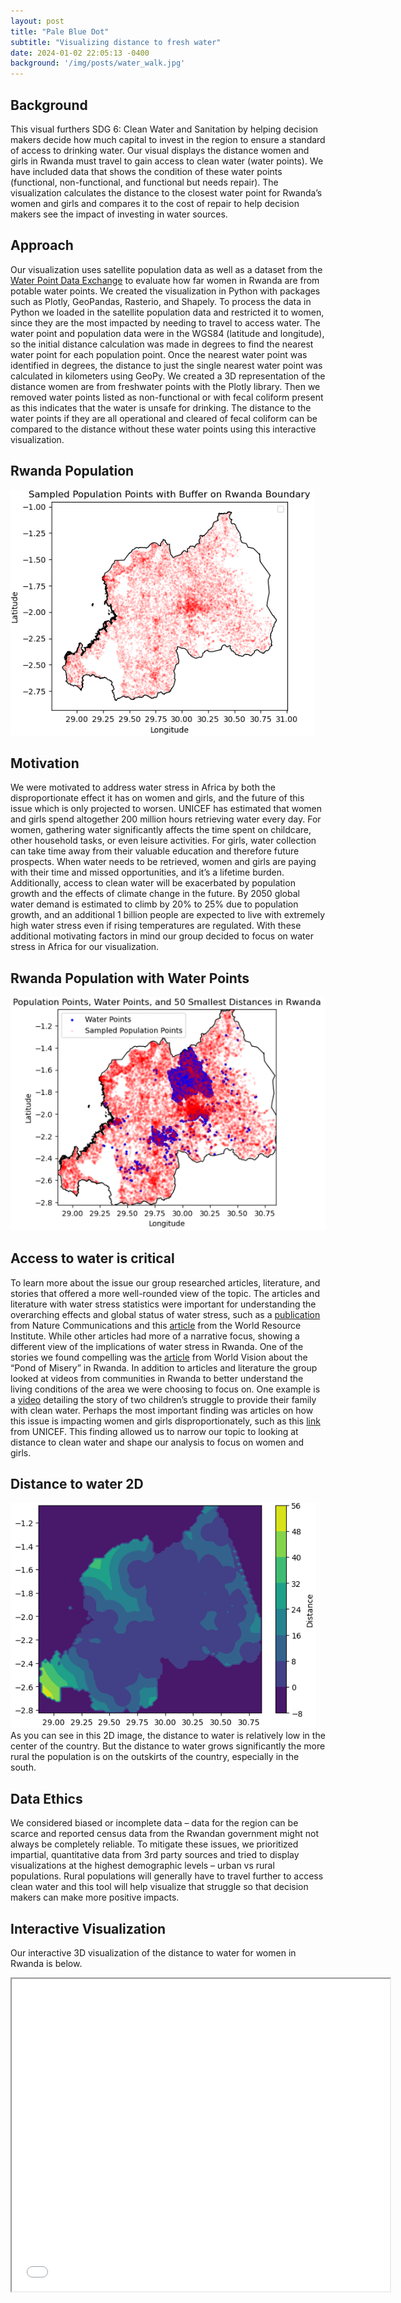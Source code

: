 ```yaml
---
layout: post
title: "Pale Blue Dot"
subtitle: "Visualizing distance to fresh water"
date: 2024-01-02 22:05:13 -0400
background: '/img/posts/water_walk.jpg'
---
```

## Background
This visual furthers SDG 6: Clean Water and Sanitation by helping decision makers decide how much capital to invest in the region to ensure a standard of access to drinking water. Our visual displays the distance women and girls in Rwanda must travel to gain access to clean water (water points). We have included data that shows the condition of these water points (functional, non-functional, and functional but needs repair). The visualization calculates the distance to the closest water point for Rwanda’s women and girls and compares it to the cost of repair to help decision makers see the impact of investing in water sources.

## Approach
Our visualization uses satellite population data as well as a dataset from the [Water Point Data Exchange](https://www.waterpointdata.org/) to evaluate how far women in Rwanda are from potable water points. We created the visualization in Python with packages such as Plotly, GeoPandas, Rasterio, and Shapely. To process the data in Python we loaded in the satellite population data and restricted it to women, since they are the most impacted by needing to travel to access water. The water point and population data were in the WGS84 (latitude and longitude), so the initial distance calculation was made in degrees to find the nearest water point for each population point. Once the nearest water point was identified in degrees, the distance to just the single nearest water point was calculated in kilometers using GeoPy. We created a 3D representation of the distance women are from freshwater points with the Plotly library. Then we removed water points listed as non-functional or with fecal coliform present as this indicates that the water is unsafe for drinking. The distance to the water points if they are all operational and cleared of fecal coliform can be compared to the distance without these water points using this interactive visualization.

## Rwanda Population
![Sample_pop](\img\sample_pop.png)


## Motivation
We were motivated to address water stress in Africa by both the disproportionate effect it has on women and girls, and the future of this issue which is only projected to worsen. UNICEF has estimated that women and girls spend altogether 200 million hours retrieving water every day. For women, gathering water significantly affects the time spent on childcare, other household tasks, or even leisure activities. For girls, water collection can take time away from their valuable education and therefore future prospects. When water needs to be retrieved, women and girls are paying with their time and missed opportunities, and it’s a lifetime burden. Additionally, access to clean water will be exacerbated by population growth and the effects of climate change in the future. By 2050 global water demand is estimated to climb by 20% to 25% due to population growth, and an additional 1 billion people are expected to live with extremely high water stress even if rising temperatures are regulated. With these additional motivating factors in mind our group decided to focus on water stress in Africa for our visualization.

## Rwanda Population with Water Points
![Sample_water](\img\sample_pop_water.png)

## Access to water is critical
To learn more about the issue our group researched articles, literature, and stories that offered a more well-rounded view of the topic. The articles and literature with water stress statistics were important for understanding the overarching effects and global status of water stress, such as a [publication](https://www.nature.com/articles/s41467-021-25026-3) from Nature Communications and this [article](https://www.wri.org/insights/highest-water-stressed-countries) from the World Resource Institute. While other articles had more of a narrative focus, showing a different view of the implications of water stress in Rwanda. One of the stories we found compelling was the [article](https://www.worldvision.org/clean-water-news-stories/esther-pond-misery-rwanda) from World Vision about the “Pond of Misery” in Rwanda. In addition to articles and literature the group looked at videos from communities in Rwanda to better understand the living conditions of the area we were choosing to focus on. One example is a [video](https://www.youtube.com/watch?v=isJNqosfX6w) detailing the story of two children’s struggle to provide their family with clean water. Perhaps the most important finding was articles on how this issue is impacting women and girls disproportionately, such as this [link](https://www.unicefusa.org/what-unicef-does/childrens-health/water-sanitation/safe-water-projects/girls-water-burden) from UNICEF. This finding allowed us to narrow our topic to looking at distance to clean water and shape our analysis to focus on women and girls.

## Distance to water 2D
![distance](\img\distance_plot.png)
As you can see in this 2D image, the distance to water is relatively low in the center of the country. But the distance to water grows significantly the more rural the population is on the outskirts of the country, especially in the south.


## Data Ethics
We considered biased or incomplete data – data for the region can be scarce and reported census data from the Rwandan government might not always be completely reliable. To mitigate these issues, we prioritized impartial, quantitative data from 3rd party sources and tried to display visualizations at the highest demographic levels – urban vs rural populations. Rural populations will generally have to travel further to access clean water and this tool will help visualize that struggle so that decision makers can make more positive impacts.

## Interactive Visualization
Our interactive 3D visualization of the distance to water for women in Rwanda is below.

<iframe src="/img/rwanda_distance.html" height="500px" width="120%"><iframe> 